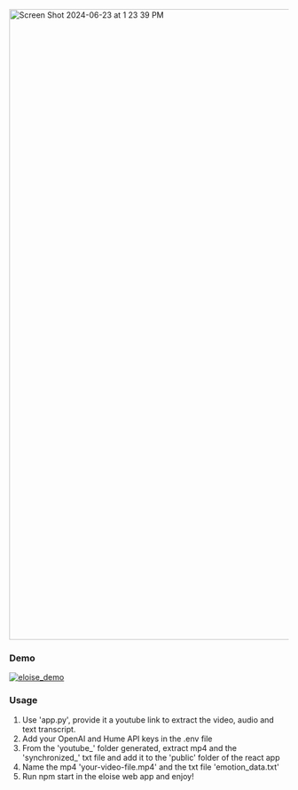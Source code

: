 <img width="1138" alt="Screen Shot 2024-06-23 at 1 23 39 PM" src="https://github.com/advaitgosai/eloise/assets/66398068/f4210baa-5f9c-439b-9815-0fdb7b4bc71c">

### Demo

[![eloise_demo](http://img.youtube.com/vi/xUAml7a8NYk/0.jpg)](http://www.youtube.com/watch?v=xUAml7a8NYk "Eloise_Demo")

### Usage

1. Use 'app.py', provide it a youtube link to extract the video, audio and text transcript.
2. Add your OpenAI and Hume API keys in the .env file 
3. From the 'youtube_' folder generated, extract mp4 and the 'synchronized_' txt file and add it to the 'public' folder of the react app
4. Name the mp4 'your-video-file.mp4' and the txt file 'emotion_data.txt'
5. Run npm start in the eloise web app and enjoy!
